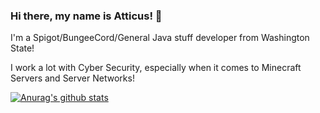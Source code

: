 ### Hi there, my name is Atticus! 👋

I'm a Spigot/BungeeCord/General Java stuff developer from Washington State!

I work a lot with Cyber Security, especially when it comes to Minecraft Servers and Server Networks!

[![Anurag's github stats](https://github-readme-stats.vercel.app/api?username=Aduhkiss)](yoo)

<!--
**Aduhkiss/Aduhkiss** is a ✨ _special_ ✨ repository because its `README.md` (this file) appears on your GitHub profile.

Here are some ideas to get you started:

- 🔭 I’m currently working on ...
- 🌱 I’m currently learning ...
- 👯 I’m looking to collaborate on ...
- 🤔 I’m looking for help with ...
- 💬 Ask me about ...
- 📫 How to reach me: ...
- 😄 Pronouns: ...
- ⚡ Fun fact: ...
-->
